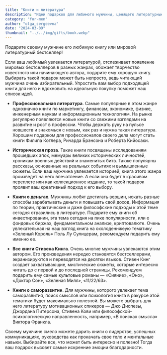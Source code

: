 ```yaml
---
title: "Книги и литература"
description: "Идеи подарков для любимого мужчины, ценящего литературные шедевры"
category: "for-men"
author: "olga_sergeevna"
date: "2024-03-09"
thumbnail: "../../img/gifts/book.webp"
---
```

Подарите своему мужчине его любимую книгу  или мировой литературный бестселлер!

Если ваш любимый увлекается литературой, отслеживает появление мировых  бестселлеров в разных жанрах, обожает творчество известного или начинающего автора, подарите ему хорошую книгу. Выбирать такой подарок может быть непросто, ведь читающий мужчина очень избирательный. Упростить вам выбор подходящей книги для него и вдохновить на идеальную покупку поможет наш список идей.

- **Профессиональная литература**. Самые популярные в этом жанре однозначно книги по маркетингу, финансам, экономике, физике, инженерным наукам и информационным технологиям. На рынке регулярно появляются новые книги со свежими взглядами на развитие и рост в профессии. Чтобы держать руку на пульсе новшеств и знакомься с новым, как раз и нужна такая литература. Хорошим подарком для профессионалов своего дела  могут стать книги Филипа Котлера, Ричарда Брэнсона и Роберта Кийосаки. 

- **Историческая проза**. Такие книги посвящены исследованиям прошедших эпох, мемуары великих исторических личностей, хроникам военных действий и знаменитых битв. Также популярны рассказы, основанные на реальных событиях и вымышленные сюжеты. Если ваш мужчина увлекается историей, книга этого жанра произведет на него впечатление. А если она будет в красивом переплете или как коллекционное издание, то такой подарок проявит ваш креативный подход к его выбору. 

- **Книги о деньгах**. Мужчины любят достигать вершин, искать разные способы зарабатывать деньги и повышать свой доход. Информация по теории, практические и даже философские подходы к этой теме сегодня отразились в литературе. Подарите ему книги об инвестировании, эта тема сегодня на пике популярности,  или о фондовых биржах, фундаментальном анализе, криптовалюте. Очень увлекательная на наш взгляд книга на околоденнжеую тематику «Зеленый Король» Поль Лу Сулицерам, рекомендуем подарить ему именно ее.

- **Все книги Стивена Кинга**. Очень многие мужчины увлекаются этим автором. Его произведения нередко становятся бестселлерами, экранизируются и переводятся на десятки языков. Стивен Кинг создает захватывающие, мистические сюжеты, которые интересно читать до с первой и до последней страницы. Рекомендуем подарить ему самые культовые романы — «Сияние», «Оно», «Доктор Сон», «Зеленая Миля», «11/22/63».

- **Книги о саморазвитии**. Для мужчины, которого увлекает тема саморазвития, поиск смыслов или психология  книга в ракурсе этой тематики будет максимально полезной. Вы можете выбрать для него литературу мотивационных спикеров — Джо Диспезы, Джордана Питерсона, Стивена Кови или философской-психологическую направленность, например, «В поисках смысла» Виктора Франкла. 

Своему мужчине смело можете дарить книги о лидерстве, успешных коммуникациях, руководства как прокачать свое тело и ментальные навыки. Выбирайте все, что может быть интересно и полезно! Тогда ваш подарок вызовет самые искренние эмоции благодарности.

